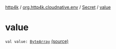 [http4k](../../index.md) / [org.http4k.cloudnative.env](../index.md) / [Secret](index.md) / [value](./value.md)

# value

`val value: `[`ByteArray`](https://kotlinlang.org/api/latest/jvm/stdlib/kotlin/-byte-array/index.html) [(source)](https://github.com/http4k/http4k/blob/master/http4k-cloudnative/src/main/kotlin/org/http4k/cloudnative/env/Secret.kt#L8)